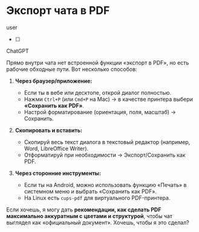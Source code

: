 # Экспорт чата в PDF

user

- [ ] 

ChatGPT

Прямо внутри чата нет встроенной функции «экспорт в PDF», но есть рабочие обходные пути. Вот несколько способов:  

1. **Через браузер/приложение:**  
   - Если ты в вебе или десктопе, открой диалог полностью.  
   - Нажми `Ctrl+P` (или `Cmd+P` на Mac) → в качестве принтера выбери **«Сохранить как PDF»**.  
   - Настрой форматирование (ориентация, поля, масштаб) → Сохранить.  

2. **Скопировать и вставить:**  
   - Скопируй весь текст диалога в текстовый редактор (например, Word, LibreOffice Writer).  
   - Отформатируй при необходимости → Экспорт/Сохранить как PDF.  

3. **Через сторонние инструменты:**  
   - Если ты на Android, можно использовать функцию «Печать» в системном меню и выбрать «Сохранить как PDF».  
   - На Linux есть `cups-pdf` для виртуального PDF-принтера.  

Если хочешь, я могу дать **рекомендации, как сделать PDF максимально аккуратным с цветами и структурой**, чтобы чат выглядел как «официальный документ». Хочешь, чтобы я это сделал?

